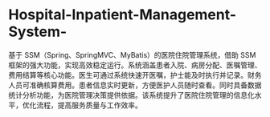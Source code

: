 # Hospital-Inpatient-Management-System-
基于 SSM（Spring、SpringMVC、MyBatis）的医院住院管理系统，借助 SSM 框架的强大功能，实现高效稳定运行。系统涵盖患者入院、病房分配、医嘱管理、费用结算等核心功能。医生可通过系统快速开医嘱，护士能及时执行并记录。财务人员可准确核算费用。患者信息实时更新，方便医护人员随时查看。同时具备数据统计分析功能，为医院管理决策提供依据。该系统提升了医院住院管理的信息化水平，优化流程，提高服务质量与工作效率。 
